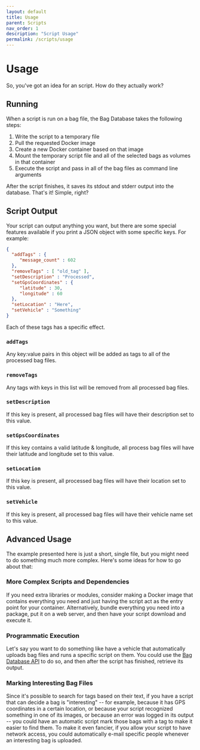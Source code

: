 ```yaml
---
layout: default
title: Usage
parent: Scripts
nav_order: 1
description: "Script Usage"
permalink: /scripts/usage
---
```


# Usage

So, you've got an idea for an script.  How do they actually work?

## Running

When a script is run on a bag file, the Bag Database takes the following steps:

1. Write the script to a temporary file
2. Pull the requested Docker image
3. Create a new Docker container based on that image
4. Mount the temporary script file and all of the selected bags as volumes in that container
5. Execute the script and pass in all of the bag files as command line arguments

After the script finishes, it saves its stdout and stderr output into the database.
That's it!  Simple, right?

## Script Output

Your script can output anything you want, but there are some special features available if
you print a JSON object with some specific keys.  For example:

```json
{
  "addTags" : {
     "message_count" : 602
  },
  "removeTags" : [ "old_tag" ],
  "setDescription" : "Processed",
  "setGpsCoordinates" : {
     "latitude" : 30,
     "longitude" : 60
  },
  "setLocation" : "Here",
  "setVehicle" : "Something"
}
```

Each of these tags has a specific effect.

### `addTags`

Any key:value pairs in this object will be added as tags to all of the processed bag files.

### `removeTags`

Any tags with keys in this list will be removed from all processed bag files.

### `setDescription`

If this key is present, all processed bag files will have their description set to this value.

### `setGpsCoordinates`

If this key contains a valid latitude & longitude, all process bag files will have their
latitude and longitude set to this value.

### `setLocation`

If this key is present, all processed bag files will have their location set to this value.

### `setVehicle`

If this key is present, all processed bag files will have their vehicle name set to this value.

## Advanced Usage

The example presented here is just a short, single file, but you might need to do something
much more complex.  Here's some ideas for how to go about that:

### More Complex Scripts and Dependencies

If you need extra libraries or modules, consider making a Docker image that contains everything
you need and just having the script act as the entry point for your container.  Alternatively,
bundle everything you need into a package, put it on a web server, and then have your script
download and execute it.

### Programmatic Execution

Let's say you want to do something like have a vehicle that automatically uploads bag files
and runs a specific script on them.  You could use the [Bag Database API](../rest-api) to do so,
and then after the script has finished, retrieve its output.

### Marking Interesting Bag Files

Since it's possible to search for tags based on their text, if you have a script that can decide
a bag is "interesting" -- for example, because it has GPS coordinates in a certain location, or
because your script recognized something in one of its images, or because an error was logged
in its output -- you could have an automatic script mark those bags with a tag to make it easier
to find them.  To make it even fancier, if you allow your script to have network access, you could
automatically e-mail specific people whenever an interesting bag is uploaded.